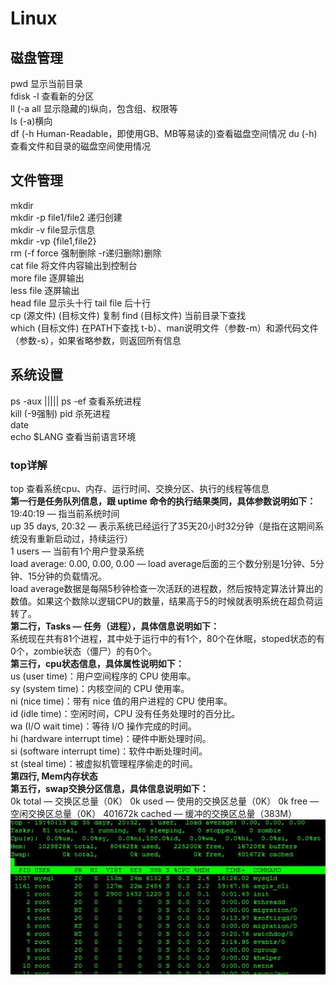 #  Linux  
##  磁盘管理  
pwd  显示当前目录  
fdisk -l  查看新的分区  
ll  (-a all 显示隐藏的)纵向，包含组、权限等  
ls  (-a)横向  
df  (-h Human-Readable，即使用GB、MB等易读的)查看磁盘空间情况
du  (-h)查看文件和目录的磁盘空间使用情况  
##  文件管理
mkdir  
mkdir -p file1/file2  递归创建  
mkdir -v file显示信息  
mkdir -vp {file1,file2}  
rm (-f force 强制删除 -r递归删除)删除  
cat file  将文件内容输出到控制台  
more file  逐屏输出  
less file  逐屏输出  
head file  显示头十行
tail file  后十行  
cp (源文件)  (目标文件)  复制 
find (目标文件)  当前目录下查找  
which (目标文件)  在PATH下查找  t-b）、man说明文件（参数-m）和源代码文件（参数-s），如果省略参数，则返回所有信息  
##  系统设置  
ps -aux  |||||  ps -ef  查看系统进程  
kill (-9强制) pid  杀死进程  
date  
echo $LANG  查看当前语言环境  
###  top详解  
top  查看系统cpu、内存、运行时间、交换分区、执行的线程等信息  
**第一行是任务队列信息，跟 uptime 命令的执行结果类同，具体参数说明如下：**  
19:40:19 — 指当前系统时间  
up 35 days, 20:32 — 表示系统已经运行了35天20小时32分钟（是指在这期间系统没有重新启动过，持续运行）  
1 users — 当前有1个用户登录系统  
load average: 0.00, 0.00, 0.00 — load average后面的三个数分别是1分钟、5分钟、15分钟的负载情况。  
load average数据是每隔5秒钟检查一次活跃的进程数，然后按特定算法计算出的数值。如果这个数除以逻辑CPU的数量，结果高于5的时候就表明系统在超负荷运转了。  
**第二行，Tasks — 任务（进程），具体信息说明如下：**  
系统现在共有81个进程，其中处于运行中的有1个，80个在休眠，stoped状态的有0个，zombie状态（僵尸）的有0个。  
**第三行，cpu状态信息，具体属性说明如下：**  
us (user time)：用户空间程序的 CPU 使用率。  
sy (system time)：内核空间的 CPU 使用率。  
ni (nice time)：带有 nice 值的用户进程的 CPU 使用率。  
id (idle time)：空闲时间，CPU 没有任务处理时的百分比。  
wa (I/O wait time)：等待 I/O 操作完成的时间。  
hi (hardware interrupt time)：硬件中断处理时间。  
si (software interrupt time)：软件中断处理时间。  
st (steal time)：被虚拟机管理程序偷走的时间。  
**第四行, Mem内存状态**  
**第五行，swap交换分区信息，具体信息说明如下：**  
0k total — 交换区总量（0K）
0k used — 使用的交换区总量（0K）
0k free — 空闲交换区总量（0K）
401672k cached — 缓冲的交换区总量（383M）
![](https://github.com/linyihan9/2024_trainning/blob/main/img/Linux/top.jpg)  


